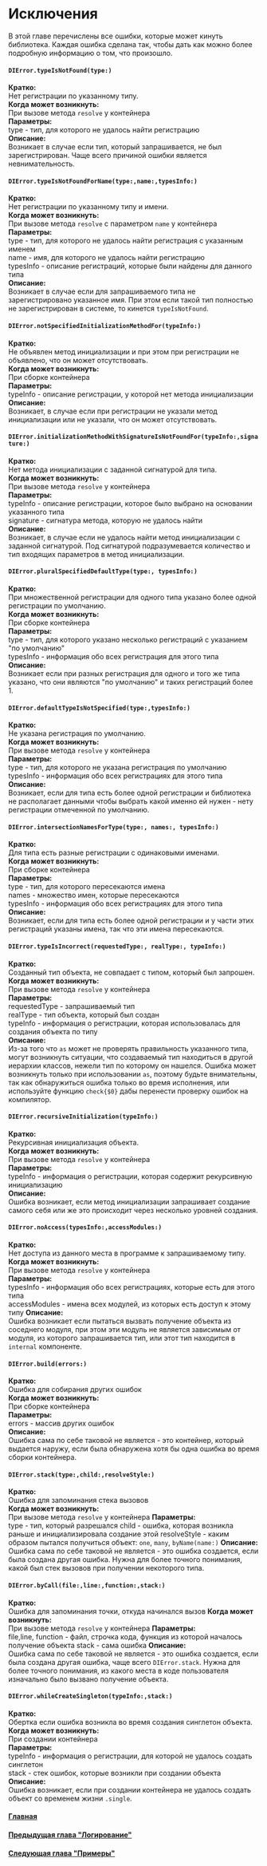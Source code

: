 # Исключения

В этой главе перечислены все ошибки, которые может кинуть библиотека. Каждая ошибка сделана так, чтобы дать как можно более подробную информацию о том, что произошло.


#### `DIError.typeIsNotFound(type:)`
**Кратко:**  
Нет регистрации по указанному типу.  
**Когда может возникнуть:**  
При вызове метода `resolve` у контейнера  
**Параметры:**  
type - тип, для которого не удалось найти регистрацию  
**Описание:**  
Возникает в случае если тип, который запрашивается, не был зарегистрирован. Чаще всего причиной ошибки является невнимательность.

#### `DIError.typeIsNotFoundForName(type:,name:,typesInfo:)`
**Кратко:**  
Нет регистрации по указанному типу и имени.  
**Когда может возникнуть:**  
При вызове метода `resolve` с параметром `name` у контейнера  
**Параметры:**  
type - тип, для которого не удалось найти регистрация с указанным именем  
name - имя, для которого не удалось найти регистрацию  
typesInfo - описание регистраций, которые были найдены для данного типа  
**Описание:**  
Возникает в случае если для запрашиваемого типа не зарегистрировано указанное имя. При этом если такой тип полностью не зарегистрирован в системе, то кинется `typeIsNotFound`.

#### `DIError.notSpecifiedInitializationMethodFor(typeInfo:)`
**Кратко:**  
Не объявлен метод инициализации и при этом при регистрации не объявлено, что он может отсутствовать.  
**Когда может возникнуть:**  
При сборке контейнера  
**Параметры:**  
typeInfo - описание регистрации, у которой нет метода инициализации  
**Описание:**  
Возникает, в случае если при регистрации не указали метод инициализации или не указали, что он может отсутствовать.

#### `DIError.initializationMethodWithSignatureIsNotFoundFor(typeInfo:,signature:)`
**Кратко:**  
Нет метода инициализации с заданной сигнатурой для типа.  
**Когда может возникнуть:**  
При вызове метода `resolve` у контейнера  
**Параметры:**  
typeInfo - описание регистрации, которое было выбрано на основании указанного типа  
signature - сигнатура метода, которую не удалось найти  
**Описание:**  
Возникает, в случае если не удалось найти метод инициализации с заданной сигнатурой. Под сигнатурой подразумевается количество и тип входящих параметров в метод инициализации.

#### `DIError.pluralSpecifiedDefaultType(type:, typesInfo:)`
**Кратко:**  
При множественной регистрации для одного типа указано более одной регистрации по умолчанию.  
**Когда может возникнуть:**  
При сборке контейнера  
**Параметры:**  
type - тип, для которого указано несколько регистраций с указанием "по умолчанию"  
typesInfo - информация обо всех регистрация для этого типа  
**Описание:**  
Возникает если при разных регистрация для одного и того же типа указано, что они являются "по умолчанию" и таких регистраций более 1.

#### `DIError.defaultTypeIsNotSpecified(type:,typesInfo:)`
**Кратко:**  
Не указана регистрация по умолчанию.  
**Когда может возникнуть:**  
При вызове метода `resolve` у контейнера  
**Параметры:**  
type - тип, для которого не указана регистрация по умолчанию  
typesInfo - информация обо всех регистрациях для этого типа   
**Описание:**  
Возникает, если для типа есть более одной регистрации и библиотека не располагает данными чтобы выбрать какой именно ей нужен - нету регистрации отмеченной по умолчанию.

#### `DIError.intersectionNamesForType(type:, names:, typesInfo:)`
**Кратко:**  
Для типа есть разные регистрации с одинаковыми именами.  
**Когда может возникнуть:**  
При сборке контейнера  
**Параметры:**  
type - тип, для которого пересекаются имена  
names - множество имен, которые пересекаются  
typesInfo - информация обо всех регистрациях для этого типа  
**Описание:**  
Возникает, если для типа есть более одной регистрации и у части этих регистраций указаны имена, так что эти имена пересекаются.

#### `DIError.typeIsIncorrect(requestedType:, realType:, typeInfo:)`
**Кратко:**  
Созданный тип объекта, не совпадает с типом, который был запрошен.  
**Когда может возникнуть:**  
При вызове метода `resolve` у контейнера  
**Параметры:**  
requestedType - запрашиваемый тип  
realType - тип объекта, который был создан  
typeInfo - информация о регистрации, которая использовалась для создания объекта по типу  
**Описание:**  
Из-за того что `as` может не проверять правильность указанного типа, могут возникнуть ситуации, что создаваемый тип находиться в другой иерархии классов, нежели тип по которому он нашелся. Ошибка может возникнуть только при использовании `as`, поэтому будьте внимательны, так как обнаружиться ошибка только во время исполнения, или используйте функцию `check{$0}` дабы перенести проверку ошибок на компилятор.

#### `DIError.recursiveInitialization(typeInfo:)`
**Кратко:**  
Рекурсивная инициализация объекта.  
**Когда может возникнуть:**  
При вызове метода `resolve` у контейнера  
**Параметры:**  
typeInfo - информация о регистрации, которая содержит рекурсивную инициализацию  
**Описание:**  
Ошибка возникает, если метод инициализации запрашивает создание самого себя или же это происходит через несколько уровней создания.
  
  
#### `DIError.noAccess(typesInfo:,accessModules:)`
**Кратко:**  
Нет доступа из данного места в программе к запрашиваемому типу.  
**Когда может возникнуть:**  
При вызове метода `resolve` у контейнера  
**Параметры:**  
typesInfo - информация обо всех регистрациях, которые есть для этого типа  
accessModules - имена всех модулей, из которых есть доступ к этому типу
**Описание:**  
Ошибка возникает если пытаться вызвать получение объекта из соседнего модуля, при этом эти модуль не является зависимым от модуля, из которого запрашивается тип, или этот тип находится в `internal` компоненте.

#### `DIError.build(errors:)`
**Кратко:**  
Ошибка для собирания других ошибок  
**Когда может возникнуть:**  
При сборке контейнера  
**Параметры:**  
errors - массив других ошибок  
**Описание:**  
Ошибка сама по себе таковой не является - это контейнер, который выдается наружу, если была обнаружена хотя бы одна ошибка во время сборки контейнера.

#### `DIError.stack(type:,child:,resolveStyle:)`
**Кратко:**  
Ошибка для запоминания стека вызовов  
**Когда может возникнуть:**  
При вызове метода `resolve` у контейнера
**Параметры:**  
type - тип, который разрешался
child - ошибка, которая возникла раньше и инициализировала создание этой
resolveStyle - каким образом пытался получиться объект: `one`, `many`, `byName(name:)`
**Описание:**  
Ошибка сама по себе таковой не является - это ошибка создается, если была создана другая ошибка. Нужна для более точного понимания, какой был стек вызовов при получении некоторого типа.

#### `DIError.byCall(file:,line:,function:,stack:)`
**Кратко:**  
Ошибка для запоминания точки, откуда начинался вызов 
**Когда может возникнуть:**  
При вызове метода `resolve` у контейнера
**Параметры:**  
file,line, function - файл, строчка кода, функция из которой началось получение объекта
stack - сама ошибка
**Описание:**  
Ошибка сама по себе таковой не является - это ошибка создается, если была создана другая ошибка, чаще всего `DIError.stack`. Нужна для более точного понимания, из какого места в коде пользователя изначально было вызвано получение объекта.

#### `DIError.whileCreateSingleton(typeInfo:,stack:)`
**Кратко:**  
Обертка если ошибка возникла во время создания синглетон объекта.  
**Когда может возникнуть:**  
При создании контейнера  
**Параметры:**  
typeInfo - информация о регистрации, для которой не удалось создать синглетон  
stack - стек ошибок, которые возникли при создании объекта
**Описание:**  
Ошибка возникает, если при создании контейнера не удалось создать объект со временем жизни `.single`.

#### [Главная](main.md)
#### [Предыдущая глава "Логирование"](log.md#Логирование)
#### [Следующая глава "Примеры"](sample.md#Примеры)
